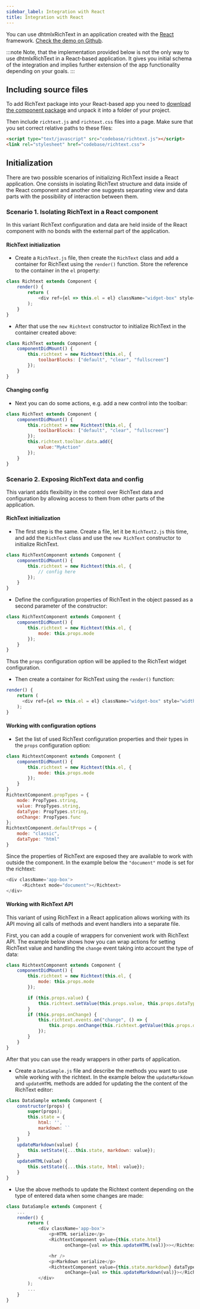 ```yaml
---
sidebar_label: Integration with React
title: Integration with React
---
```


You can use dhtmlxRichText in an application created with the [React](https://reactjs.org/) framework. [Check the demo on Github](https://github.com/DHTMLX/react-widgets).

:::note
Note, that the implementation provided below is not the only way to use dhtmlxRichText in a React-based application. It gives you initial schema of the integration and implies further 
extension of the app functionality depending on your goals.
:::

## Including source files

To add RichText package into your React-based app you need to [download the component package](https://dhtmlx.com/docs/products/dhtmlxRichText/download.shtml) and unpack it into a folder of your project.

Then include `richtext.js` and `richtext.css` files into a page. 
Make sure that you set correct relative paths to these files:

~~~html title="index.html"
<script type="text/javascript" src="codebase/richtext.js"></script>  
<link rel="stylesheet" href="codebase/richtext.css">
~~~

## Initialization

There are two possible scenarios of initializing RichText inside a React application. One consists in isolating RichText structure and data inside of the React component and another one suggests 
separating view and data parts with the possibility of interaction between them.

### Scenario 1. Isolating RichText in a React component

In this variant RichText configuration and data are held inside of the React component with no bonds with the external part of the application. 

#### RichText initialization

- Create a `RichText.js` file, then create the `RichText` class and add a container for RichText using the `render()` function. Store the reference to the container in the `el` property:

~~~js title="RichText.js"
class Richtext extends Component {
    render() {
        return (
            <div ref={el => this.el = el} className="widget-box" style="width:800,height:400;"></div>
        );
    }
}
~~~

- After that use the `new Richtext` constructor to initialize RichText in the container created above: 

~~~js title="RichText.js"
class RichText extends Component {
    componentDidMount() {
        this.richtext = new Richtext(this.el, {
            toolbarBlocks: ["default", "clear", "fullscreen"]
        });
    }
}
~~~


#### Changing config

- Next you can do some actions, e.g. add a new control into the toolbar:

~~~js title="RichText.js"
class RichText extends Component {
    componentDidMount() {
        this.richtext = new Richtext(this.el, {
            toolbarBlocks: ["default", "clear", "fullscreen"]
        });
        this.richtext.toolbar.data.add({
            value:"MyAction"
        });
    }
}
~~~


### Scenario 2. Exposing RichText data and config 

This variant adds flexibility in the control over RichText data and configuration by allowing access to them from other parts of the application.

#### RichText initialization

- The first step is the same. Create a file, let it be `RichText2.js` this time, and add the `RichText` class and use the `new RichText` constructor to initialize RichText.

~~~js title="RichText2.js"
class RichTextComponent extends Component {
    componentDidMount() {
        this.richtext = new Richtext(this.el, {
            // config here
        });
    }  
}
~~~

- Define the configuration properties of RichText in the object passed as a second parameter of the constructor:

~~~js
class RichTextComponent extends Component {
    componentDidMount() {
        this.richtext = new Richtext(this.el, {
            mode: this.props.mode
        });
    }
}
~~~

Thus the `props` configuration option will be applied to the RichText widget configuration.

- Then create a container for RichText using the `render()` function:

~~~js title="RichText2.js"
render() {
	return (
      <div ref={el => this.el = el} className="widget-box" style="width:800,height:400;"></div>
    );
}
~~~

#### Working with configuration options

- Set the list of used RichText configuration properties and their types in the `props` configuration option:

~~~js title="RichText2.js"
class RichtextComponent extends Component {
    componentDidMount() {
        this.richtext = new Richtext(this.el, {
            mode: this.props.mode
        });
    }
}
RichtextComponent.propTypes = {
    mode: PropTypes.string,
    value: PropTypes.string,
    dataType: PropTypes.string,
    onChange: PropTypes.func
};
RichtextComponent.defaultProps = {
    mode: "classic",
    dataType: "html"
}
~~~

Since the properties of RichText are exposed they are available to work with outside the component. In the example below the `"document"` mode is set for the richtext:

~~~js title="BasicSample.js"
<div className='app-box'>
	  <Richtext mode="document"></Richtext>
</div>
~~~


#### Working with RichText API

This variant of using RichText in a React application allows working with its API moving all calls of methods and event handlers into a separate file. 

First, you can add a couple of wrappers for convenient work with RichText API. The example below shows how you can wrap actions for setting RichText value and handling the `change` event taking into account the type of data:

~~~js title="RichText2.js"
class RichtextComponent extends Component {
    componentDidMount() {
        this.richtext = new Richtext(this.el, {
            mode: this.props.mode
        });

        if (this.props.value) {
            this.richtext.setValue(this.props.value, this.props.dataType);
        }
        if (this.props.onChange) {
            this.richtext.events.on("change", () => {
                this.props.onChange(this.richtext.getValue(this.props.dataType));
            });
        }
    }
}
~~~

After that you can use the ready wrappers in other parts of application. 

- Create a `DataSample.js` file and describe the methods you want to use while working with the richtext. In the example below the `updateMarkdown` and `updateHTML` methods are added for updating the the content of the RichText editor:

~~~js title="DataSample.js"
class DataSample extends Component {
    constructor(props) {
        super(props);
        this.state = {
            html: '',
            markdown: ``
        }
    }
    updateMarkdown(value) {
        this.setState({...this.state, markdown: value});
    }
    updateHTML(value) {
        this.setState({...this.state, html: value});
    }
}
~~~

- Use the above methods to update the Richtext content depending on the type of entered data when some changes are made:

~~~js title="DataSample.js"
class DataSample extends Component {
    ...   
    render() {
        return (
            <div className='app-box'>
                <p>HTML serialize</p>
                <RichtextComponent value={this.state.html} 
        	          onChange={val => this.updateHTML(val)}>></RichtextComponent>

                <hr />
                <p>Markdown serialize</p>
                <RichtextComponent value={this.state.markdown} dataType="markdown" 
        	          onChange={val => this.updateMarkdown(val)}></RichtextComponent>
            </div>
        );
        ...
    }
}
~~~


